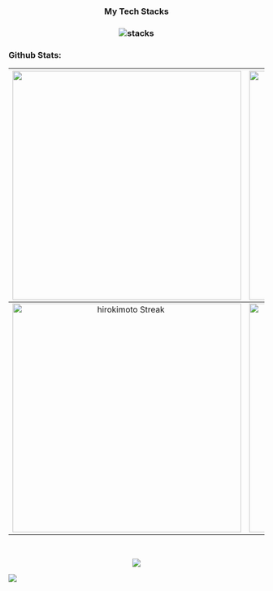 
<h3 align="center">
My Tech Stacks
</h3>

<h3 align="center">
<img src="https://raw.githubusercontent.com/hirokimoto/hirokimoto/master/assets/stack-hills.png" alt="stacks"/>
</h3>

### Github Stats:

| <img width="450em" src="https://github-profile-trophy.vercel.app/?username=hirokimoto&theme=onestar&row=2&column=4&margin-w=10&margin-h=15&no-bg=true)](https://github.com/ryo-ma/github-profile-trophy"> | <img  width="450em" src="https://github-readme-stats.vercel.app/api/top-langs?username=hirokimoto&show_icons=true&locale=en&layout=compact&theme=vue-dark" alt="Hiroki's Most used lang" /> |
| :-----------------------------------------------------------------------------------------------------------------------------------------------------------------------------------------------------: | :--------------------------------------------------------------------------------------------------------------------------------------------------------------------------------------: |
|                                           <img  width="450em"   src="https://streak-stats.demolab.com?user=hirokimoto&theme=vue-dark" alt="hirokimoto Streak" />                                           |  <img width="450em" align="center" alt="hirokimoto's Github stats"  src="https://github-readme-stats.vercel.app/api?username=hirokimoto&show_icons=true&count_private=true&theme=vue-dark" />   |

<br/>
<p align="center"> <img src="https://quotes-github-readme.vercel.app/api?type=horizontal&theme=dark&quote=To%20know,%20is%20to%20know%20that%20you%20know%20nothing.%20Nothing%20but%20the%20art%20of%20self-ignorance.&author=He%20who%20embraced%20his%20own%20ignorance" /> </p>

<img src="https://komarev.com/ghpvc/?username=hirokimoto" />